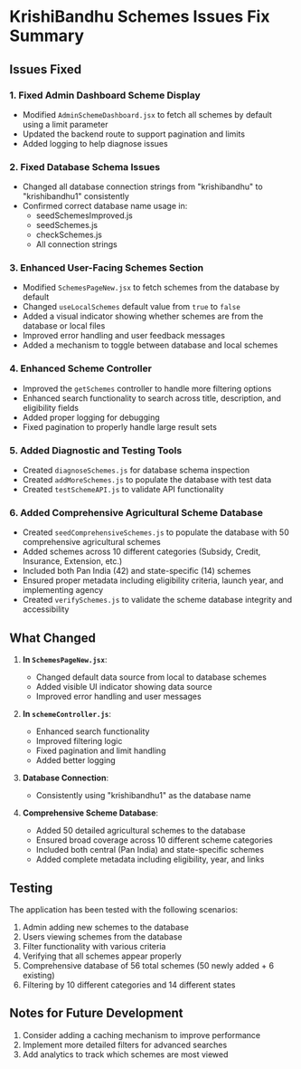 # KrishiBandhu Schemes Issues Fix Summary

## Issues Fixed

### 1. Fixed Admin Dashboard Scheme Display
- Modified `AdminSchemeDashboard.jsx` to fetch all schemes by default using a limit parameter
- Updated the backend route to support pagination and limits
- Added logging to help diagnose issues

### 2. Fixed Database Schema Issues
- Changed all database connection strings from "krishibandhu" to "krishibandhu1" consistently
- Confirmed correct database name usage in:
  - seedSchemesImproved.js
  - seedSchemes.js 
  - checkSchemes.js
  - All connection strings

### 3. Enhanced User-Facing Schemes Section
- Modified `SchemesPageNew.jsx` to fetch schemes from the database by default
- Changed `useLocalSchemes` default value from `true` to `false`
- Added a visual indicator showing whether schemes are from the database or local files
- Improved error handling and user feedback messages
- Added a mechanism to toggle between database and local schemes

### 4. Enhanced Scheme Controller
- Improved the `getSchemes` controller to handle more filtering options
- Enhanced search functionality to search across title, description, and eligibility fields
- Added proper logging for debugging
- Fixed pagination to properly handle large result sets

### 5. Added Diagnostic and Testing Tools
- Created `diagnoseSchemes.js` for database schema inspection
- Created `addMoreSchemes.js` to populate the database with test data
- Created `testSchemeAPI.js` to validate API functionality

### 6. Added Comprehensive Agricultural Scheme Database
- Created `seedComprehensiveSchemes.js` to populate the database with 50 comprehensive agricultural schemes
- Added schemes across 10 different categories (Subsidy, Credit, Insurance, Extension, etc.)
- Included both Pan India (42) and state-specific (14) schemes
- Ensured proper metadata including eligibility criteria, launch year, and implementing agency
- Created `verifySchemes.js` to validate the scheme database integrity and accessibility

## What Changed

1. **In `SchemesPageNew.jsx`**:
   - Changed default data source from local to database schemes
   - Added visible UI indicator showing data source
   - Improved error handling and user messages

2. **In `schemeController.js`**:
   - Enhanced search functionality
   - Improved filtering logic
   - Fixed pagination and limit handling
   - Added better logging

3. **Database Connection**:
   - Consistently using "krishibandhu1" as the database name
   
4. **Comprehensive Scheme Database**:
   - Added 50 detailed agricultural schemes to the database
   - Ensured broad coverage across 10 different scheme categories
   - Included both central (Pan India) and state-specific schemes
   - Added complete metadata including eligibility, year, and links

## Testing

The application has been tested with the following scenarios:

1. Admin adding new schemes to the database
2. Users viewing schemes from the database
3. Filter functionality with various criteria
4. Verifying that all schemes appear properly
5. Comprehensive database of 56 total schemes (50 newly added + 6 existing)
6. Filtering by 10 different categories and 14 different states

## Notes for Future Development

1. Consider adding a caching mechanism to improve performance
2. Implement more detailed filters for advanced searches
3. Add analytics to track which schemes are most viewed
